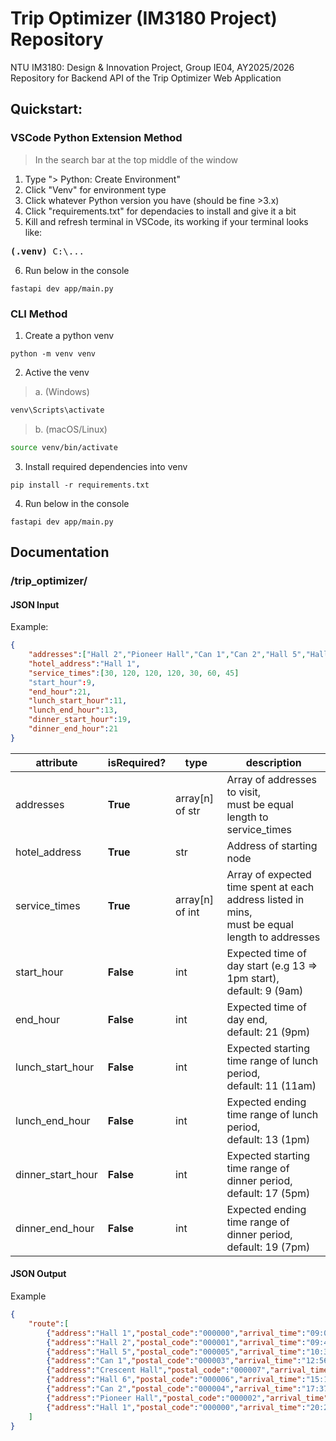# Trip Optimizer (IM3180 Project) Repository
NTU IM3180: Design &amp; Innovation Project, Group IE04, AY2025/2026  
Repository for Backend API of the Trip Optimizer Web Application

## Quickstart:

### VSCode Python Extension Method
> In the search bar at the top middle of the window
1. Type "\> Python: Create Environment"
2. Click "Venv" for environment type
3. Click whatever Python version you have (should be fine >3.x)
4. Click "requirements.txt" for dependacies to install and give it a bit
5. Kill and refresh terminal in VSCode, its working if your terminal looks like:
<pre><b>(.venv)</b> C:\...</pre>
6. Run below in the console
```
fastapi dev app/main.py
``` 

### CLI Method
1. Create a python venv  
```
python -m venv venv
```

2. Active the venv
> a. (Windows)  
```cmd
venv\Scripts\activate
```
> b. (macOS/Linux)
```bash
source venv/bin/activate
```

3. Install required dependencies into venv  
```
pip install -r requirements.txt
```

4. Run below in the console
```
fastapi dev app/main.py
``` 


## Documentation

### /trip_optimizer/
#### JSON Input
Example:
```json
{
    "addresses":["Hall 2","Pioneer Hall","Can 1","Can 2","Hall 5","Hall 6","Crescent Hall"], 
    "hotel_address":"Hall 1", 
    "service_times":[30, 120, 120, 120, 30, 60, 45]
    "start_hour":9,
    "end_hour":21,
    "lunch_start_hour":11,
    "lunch_end_hour":13,
    "dinner_start_hour":19,
    "dinner_end_hour":21
}
```
| attribute         | isRequired? | type            | description                                                                                        |
|-------------------|-------------|-----------------|----------------------------------------------------------------------------------------------------|
| addresses         | **True**    | array[n] of str | Array of addresses to visit, <br>must be equal length to service_times                             |
| hotel_address     | **True**    | str             | Address of starting node                                                                           |
| service_times     | **True**    | array[n] of int | Array of expected time spent at each address listed in mins, <br>must be equal length to addresses |
| start_hour        | **False**   | int             | Expected time of day start (e.g 13 => 1pm start), <br>default: 9 (9am)                             |
| end_hour          | **False**   | int             | Expected time of day end, <br>default: 21 (9pm)                                                    |
| lunch_start_hour  | **False**   | int             | Expected starting time range of lunch period, <br>default: 11 (11am)                               |
| lunch_end_hour    | **False**   | int             | Expected ending time range of lunch period, <br>default: 13 (1pm)                                  |
| dinner_start_hour | **False**   | int             | Expected starting time range of dinner period, <br>default: 17 (5pm)                               |
| dinner_end_hour   | **False**   | int             | Expected ending time range of dinner period, default: 19 (7pm)                                     |


#### JSON Output
Example
```json
{   
    "route":[
        {"address":"Hall 1","postal_code":"000000","arrival_time":"09:00","type":"Start"},
        {"address":"Hall 2","postal_code":"000001","arrival_time":"09:42","type":"Attraction"},
        {"address":"Hall 5","postal_code":"000005","arrival_time":"10:31","type":"Attraction"},
        {"address":"Can 1","postal_code":"000003","arrival_time":"12:56","type":"Lunch"},
        {"address":"Crescent Hall","postal_code":"000007","arrival_time":"14:00","type":"Attraction"},
        {"address":"Hall 6","postal_code":"000006","arrival_time":"15:13","type":"Attraction"},
        {"address":"Can 2","postal_code":"000004","arrival_time":"17:37","type":"Dinner"},
        {"address":"Pioneer Hall","postal_code":"000002","arrival_time":"20:04","type":"Attraction"},
        {"address":"Hall 1","postal_code":"000000","arrival_time":"20:27","type":"End"}
    ]
}
```
